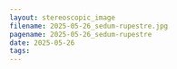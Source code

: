 ```yaml
---
layout: stereoscopic_image
filename: 2025-05-26_sedum-rupestre.jpg
pagename: 2025-05-26_sedum-rupestre
date: 2025-05-26
tags:
---
```


